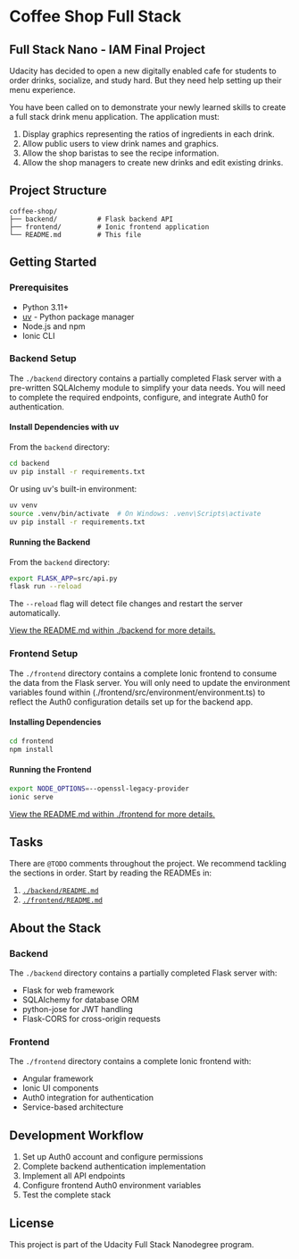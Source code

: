 # Coffee Shop Full Stack

## Full Stack Nano - IAM Final Project

Udacity has decided to open a new digitally enabled cafe for students to order drinks, socialize, and study hard. But they need help setting up their menu experience.

You have been called on to demonstrate your newly learned skills to create a full stack drink menu application. The application must:

1. Display graphics representing the ratios of ingredients in each drink.
2. Allow public users to view drink names and graphics.
3. Allow the shop baristas to see the recipe information.
4. Allow the shop managers to create new drinks and edit existing drinks.

## Project Structure

```
coffee-shop/
├── backend/          # Flask backend API
├── frontend/         # Ionic frontend application
└── README.md         # This file
```

## Getting Started

### Prerequisites

- Python 3.11+
- [uv](https://github.com/astral-sh/uv) - Python package manager
- Node.js and npm
- Ionic CLI

### Backend Setup

The `./backend` directory contains a partially completed Flask server with a pre-written SQLAlchemy module to simplify your data needs. You will need to complete the required endpoints, configure, and integrate Auth0 for authentication.

#### Install Dependencies with uv

From the `backend` directory:

```bash
cd backend
uv pip install -r requirements.txt
```

Or using uv's built-in environment:

```bash
uv venv
source .venv/bin/activate  # On Windows: .venv\Scripts\activate
uv pip install -r requirements.txt
```

#### Running the Backend

From the `backend` directory:

```bash
export FLASK_APP=src/api.py
flask run --reload
```

The `--reload` flag will detect file changes and restart the server automatically.

[View the README.md within ./backend for more details.](./backend/README.md)

### Frontend Setup

The `./frontend` directory contains a complete Ionic frontend to consume the data from the Flask server. You will only need to update the environment variables found within (./frontend/src/environment/environment.ts) to reflect the Auth0 configuration details set up for the backend app.

#### Installing Dependencies

```bash
cd frontend
npm install
```

#### Running the Frontend

```bash
export NODE_OPTIONS=--openssl-legacy-provider
ionic serve
```

[View the README.md within ./frontend for more details.](./frontend/README.md)

## Tasks

There are `@TODO` comments throughout the project. We recommend tackling the sections in order. Start by reading the READMEs in:

1. [`./backend/README.md`](./backend/README.md)
2. [`./frontend/README.md`](./frontend/README.md)

## About the Stack

### Backend

The `./backend` directory contains a partially completed Flask server with:
- Flask for web framework
- SQLAlchemy for database ORM
- python-jose for JWT handling
- Flask-CORS for cross-origin requests

### Frontend

The `./frontend` directory contains a complete Ionic frontend with:
- Angular framework
- Ionic UI components
- Auth0 integration for authentication
- Service-based architecture

## Development Workflow

1. Set up Auth0 account and configure permissions
2. Complete backend authentication implementation
3. Implement all API endpoints
4. Configure frontend Auth0 environment variables
5. Test the complete stack

## License

This project is part of the Udacity Full Stack Nanodegree program.

